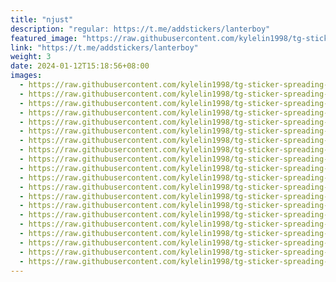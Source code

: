 ```yaml
---
title: "njust"
description: "regular: https://t.me/addstickers/lanterboy"
featured_image: "https://raw.githubusercontent.com/kylelin1998/tg-sticker-spreading-worldwide-images/main/img/34ef9158-4f0e-4c37-9bea-0d3ac10626b3.jpg"
link: "https://t.me/addstickers/lanterboy"
weight: 3
date: 2024-01-12T15:18:56+08:00
images:
  - https://raw.githubusercontent.com/kylelin1998/tg-sticker-spreading-worldwide-images/main/img/34ef9158-4f0e-4c37-9bea-0d3ac10626b3.jpg
  - https://raw.githubusercontent.com/kylelin1998/tg-sticker-spreading-worldwide-images/main/img/66667af3-4a55-4269-9757-dd1bf89a489b.jpg
  - https://raw.githubusercontent.com/kylelin1998/tg-sticker-spreading-worldwide-images/main/img/f8e24c1f-5137-4575-a53d-bd397e690393.jpg
  - https://raw.githubusercontent.com/kylelin1998/tg-sticker-spreading-worldwide-images/main/img/b3ddfee9-0ae0-4389-b680-16bb158d66e4.jpg
  - https://raw.githubusercontent.com/kylelin1998/tg-sticker-spreading-worldwide-images/main/img/1eec8389-a66a-415f-80ad-d055cbe3d9e8.jpg
  - https://raw.githubusercontent.com/kylelin1998/tg-sticker-spreading-worldwide-images/main/img/6239e994-0d30-4a56-bc7d-aa7031b05949.jpg
  - https://raw.githubusercontent.com/kylelin1998/tg-sticker-spreading-worldwide-images/main/img/224b5a8d-e7ee-43da-b6a0-6baf96f909e6.jpg
  - https://raw.githubusercontent.com/kylelin1998/tg-sticker-spreading-worldwide-images/main/img/42152fa4-f239-44ba-83d1-521c10da2277.jpg
  - https://raw.githubusercontent.com/kylelin1998/tg-sticker-spreading-worldwide-images/main/img/94e81d92-eefe-4727-9110-6c624669a865.jpg
  - https://raw.githubusercontent.com/kylelin1998/tg-sticker-spreading-worldwide-images/main/img/8694059f-16c1-4427-a18a-54734a0da899.jpg
  - https://raw.githubusercontent.com/kylelin1998/tg-sticker-spreading-worldwide-images/main/img/704ed1b3-9982-4a2b-b7e5-dd25df73f417.jpg
  - https://raw.githubusercontent.com/kylelin1998/tg-sticker-spreading-worldwide-images/main/img/8a55c552-60d9-4523-83b3-4b65fd979475.jpg
  - https://raw.githubusercontent.com/kylelin1998/tg-sticker-spreading-worldwide-images/main/img/c203bfa3-4b04-4029-b422-a91b2b046cd0.jpg
  - https://raw.githubusercontent.com/kylelin1998/tg-sticker-spreading-worldwide-images/main/img/d575bb4b-7b68-4366-99e8-05b4f637a68a.jpg
  - https://raw.githubusercontent.com/kylelin1998/tg-sticker-spreading-worldwide-images/main/img/aeef6629-2259-4b3d-a88a-f8ad09344b68.jpg
  - https://raw.githubusercontent.com/kylelin1998/tg-sticker-spreading-worldwide-images/main/img/b8efc1c6-84f7-4d61-ab8d-5e7cdf9c814e.jpg
  - https://raw.githubusercontent.com/kylelin1998/tg-sticker-spreading-worldwide-images/main/img/a9566ed2-6f82-442f-a4fd-dd0463b170a5.jpg
  - https://raw.githubusercontent.com/kylelin1998/tg-sticker-spreading-worldwide-images/main/img/62377a84-d822-49d6-ae14-f5dc42155f34.jpg
  - https://raw.githubusercontent.com/kylelin1998/tg-sticker-spreading-worldwide-images/main/img/5a425046-4019-4823-9c1a-e9809df34f5a.jpg
  - https://raw.githubusercontent.com/kylelin1998/tg-sticker-spreading-worldwide-images/main/img/20e109d8-2e5a-4ca6-92fd-ec2d11e69b6b.jpg
---
```

